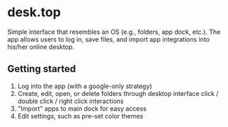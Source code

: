 # desk.top
Simple interface that resembles an OS (e.g., folders, app dock, etc.). The app allows users to log in, save files, and import app integrations into his/her online desktop.

## Getting started
1. Log into the app (with a google-only strategy)
2. Create, edit, open, or delete folders through desktop interface click / double click / right click interactions
3. "Import" apps to main dock for easy access
4. Edit settings, such as pre-set color themes
